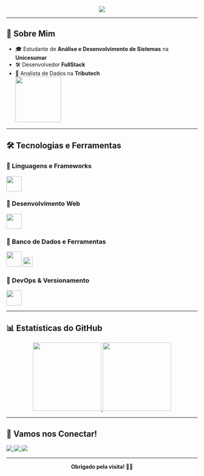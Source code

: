 <p align="center">
  <a href="https://github.com/DenverCoder1/readme-typing-svg">
    <img src="https://readme-typing-svg.herokuapp.com?font=Time+New+Roman&color=cyan&size=25&center=true&vCenter=true&width=600&height=100&lines=Bem-vindo(a)+ao+meu+perfil+!">
  </a>
</p>

---

## 🚀 Sobre Mim

- 🎓 Estudante de **Análise e Desenvolvimento de Sistemas** na **Unicesumar**
- 🛠️ Desenvolvedor **FullStack** 
- 💼 Analista de Dados na **Tributech**  
  <img src="https://i.imgur.com/zSYrcDD.png" width="120"/>

---

## 🛠️ Tecnologias e Ferramentas

### 🔹 Linguagens e Frameworks
<p align="left">
  <img src="https://skillicons.dev/icons?i=js,ts,python,nodejs,express,nextjs" height="40"/>
</p>

### 🔹 Desenvolvimento Web
<p align="left">
  <img src="https://skillicons.dev/icons?i=html,css,bootstrap,react" height="40"/>
</p>

### 🔹 Banco de Dados e Ferramentas
<p align="left">
  <img src="https://skillicons.dev/icons?i=mysql,postgres" height="40"/>
  <img src="https://img.shields.io/badge/Pentaho-003A70?style=flat-square&logoColor=white&labelColor=003A70&label=Pentaho" height="25"/>
</p>

### 🔹 DevOps & Versionamento
<p align="left">
  <img src="https://skillicons.dev/icons?i=git,github,kali,postman,docker" height="40"/>
</p>

---

## 📊 Estatísticas do GitHub

<div align="center"> <a href="https://github.com/lvcas-dotcom"> <img height="180em" src="https://github-readme-stats.vercel.app/api?username=lvcas-dotcom&show_icons=true&theme=dark&locale=pt-br&hide_border=true"/> <img height="180em" src="https://github-readme-stats.vercel.app/api/top-langs/?username=lvcas-dotcom&layout=compact&theme=dark&hide_border=true"/> </a> </div>

---

## 🤝 Vamos nos Conectar!

<p align="left">
  <a href="mailto:lucxshenriquef@gmail.com">
    <img src="https://img.shields.io/badge/Gmail-D14836?style=for-the-badge&logo=gmail&logoColor=white"/>
  </a>
  <a href="https://www.linkedin.com/in/lucas-dotcom/">
    <img src="https://img.shields.io/badge/LinkedIn-0077B5?style=for-the-badge&logo=linkedin&logoColor=white"/>
  </a>
  <a href="https://www.instagram.com/lucashhcf/">
    <img src="https://img.shields.io/badge/Instagram-E4405F?style=for-the-badge&logo=instagram&logoColor=white"/>
  </a>
</p>

---

<div align="center">
  <b>Obrigado pela visita! 🚀✨</b>
</div>
